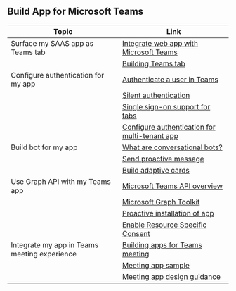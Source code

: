 ## Build App for Microsoft Teams


| Topic        | Link         |
|--------------|--------------|
| Surface my SAAS app as Teams tab | [Integrate web app with Microsoft Teams](https://docs.microsoft.com/en-us/microsoftteams/platform/samples/integrating-web-apps)|
|  | [Building Teams tab](https://docs.microsoft.com/en-us/microsoftteams/platform/samples/integrating-web-apps)|
| Configure authentication for my app | [Authenticate a user in Teams](https://docs.microsoft.com/en-us/microsoftteams/platform/concepts/authentication/authentication)|
|  | [Silent authentication](https://docs.microsoft.com/en-us/microsoftteams/platform/tabs/how-to/authentication/auth-silent-aad)|
|  | [Single sign-on support for tabs](https://docs.microsoft.com/en-us/microsoftteams/platform/tabs/how-to/authentication/auth-aad-sso)|
|  | [Configure authentication for multi-tenant app](https://docs.microsoft.com/en-us/azure/active-directory/develop/howto-convert-app-to-be-multi-tenant?toc=/azure/active-directory/azuread-dev/toc.json&bc=/azure/active-directory/azuread-dev/breadcrumb/toc.json)|
| Build bot for my app | [What are conversational bots?](https://docs.microsoft.com/en-us/microsoftteams/platform/concepts/authentication/authentication)|
|  | [Send proactive message](https://docs.microsoft.com/en-us/microsoftteams/platform/bots/how-to/conversations/send-proactive-messages?tabs=dotnet)|
|  | [Build adaptive cards](https://adaptivecards.io)|
| Use Graph API with my Teams app | [Microsoft Teams API overview](https://docs.microsoft.com/en-us/graph/teams-concept-overview)|
|  | [Microsoft Graph Toolkit](https://docs.microsoft.com/en-us/graph/teams-concept-overview)|
|  | [Proactive installation of app](https://docs.microsoft.com/en-us/microsoftteams/platform/graph-api/proactive-bots-and-messages/graph-proactive-bots-and-messages)|
|  | [Enable Resource Specific Consent](https://docs.microsoft.com/en-us/microsoftteams/platform/graph-api/rsc/resource-specific-consent)|
| Integrate my app in Teams meeting experience | [Building apps for Teams meeting](https://docs.microsoft.com/en-us/microsoftteams/platform/apps-in-teams-meetings/teams-apps-in-meetings)|
|  | [Meeting app sample](https://github.com/OfficeDev/Microsoft-Teams-Samples/tree/main/samples/meetings-token-app/csharp)|
|  | [Meeting app design guidance](https://docs.microsoft.com/en-us/microsoftteams/platform/apps-in-teams-meetings/design/designing-apps-in-meetings)|
